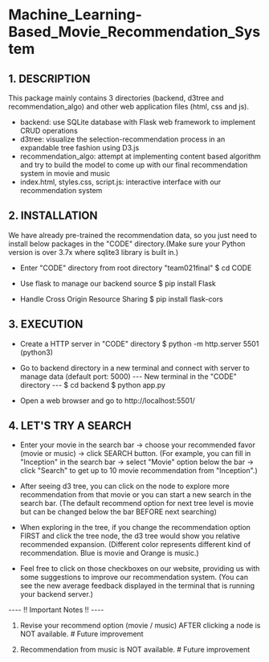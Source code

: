 # Machine_Learning-Based_Movie_Recommendation_System

## 1. DESCRIPTION

This package mainly contains 3 directories (backend, d3tree and recommendation_algo) and other web application files (html, css and js).
- backend: use SQLite database with Flask web framework to implement CRUD operations
- d3tree: visualize the selection-recommendation process in an expandable tree fashion using D3.js
- recommendation_algo: attempt at implementing content based algorithm and try to build the model to come up with our final recommendation system in movie and music 
- index.html, styles.css, script.js: interactive interface with our recommendation system


## 2. INSTALLATION

We have already pre-trained the recommendation data, so you just need to install below packages in the "CODE" directory.(Make sure your Python version is over 3.7x where sqlite3 library is built in.)

- Enter "CODE" directory from root directory "team021final"
  $ cd CODE

- Use flask to manage our backend source
  $ pip install Flask

- Handle Cross Origin Resource Sharing
  $ pip install flask-cors


## 3. EXECUTION

- Create a HTTP server in "CODE" directory
  $ python -m http.server 5501 (python3)

- Go to backend directory in a new terminal and connect with server to manage data (default port: 5000)
--- New terminal in the "CODE" directory ---
  $ cd backend
  $ python app.py

- Open a web browser and go to http://localhost:5501/


## 4. LET'S TRY A SEARCH

- Enter your movie in the search bar -> choose your recommended favor (movie or music) -> click SEARCH button. 
(For example, you can fill in "Inception" in the search bar -> select "Movie" option below the bar -> click "Search" to get up to 10 movie recommendation from "Inception".)

- After seeing d3 tree, you can click on the node to explore more recommendation from that movie or you can start a new search in the search bar.
(The default recommend option for next tree level is movie but can be changed below the bar BEFORE next searching) 

- When exploring in the tree, if you change the recommendation option FIRST and click the tree node, the d3 tree would show you relative recommended expansion.
(Different color represents different kind of recommendation. Blue is movie and Orange is music.)

- Feel free to click on those checkboxes on our website, providing us with some suggestions to improve our recommendation system.
(You can see the new average feedback displayed in the terminal that is running your backend server.)



---- !! Important Notes !! ----

1. Revise your recommend option (movie / music) AFTER clicking a node is NOT available. # Future improvement

2. Recommendation from music is NOT available. # Future improvement

